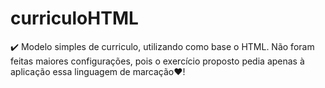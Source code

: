 # curriculoHTML

✔️ Modelo simples de curriculo, utilizando como base o HTML. Não foram feitas maiores configurações, pois o exercício proposto pedia apenas à aplicação essa linguagem de marcação❤️!
